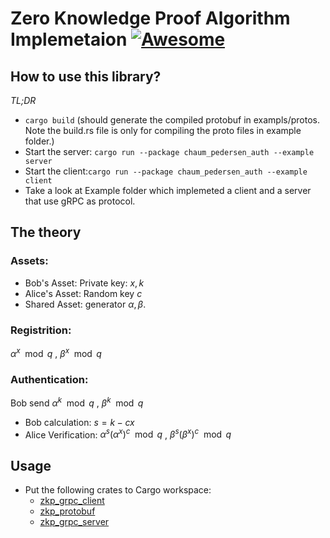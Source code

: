 # Zero Knowledge Proof Algorithm Implemetaion  [![Awesome](https://cdn.jsdelivr.net/gh/sindresorhus/awesome@d7305f38d29fed78fa85652e3a63e154dd8e8829/media/badge.svg)](https://github.com/sindresorhus/awesome#readme)
## How to use this library?
*TL;DR*

- ```cargo build```  (should generate the compiled protobuf in exampls/protos.  Note the build.rs file is only for compiling the proto files in example folder.)
- Start the server: ```cargo run --package chaum_pedersen_auth --example server```
- Start the client:```cargo run --package chaum_pedersen_auth --example client```
- Take a look at Example folder which implemeted a client and a server that use gRPC as protocol.
## The theory
### Assets:
  - Bob's Asset: Private key: $x, k$
  - Alice's Asset: Random key $c$
  - Shared Asset: generator $\alpha , \beta$.
### Registrition: 
$\alpha^x \mod q$ , $\beta^x \mod q$ 
### Authentication: 
Bob send  $\alpha^k \mod q$ , $\beta^k \mod q$ 
- Bob calculation: $s = k - cx$
- Alice Verification: $\alpha^s (\alpha^x)^c \mod q$ , $\beta^s (\beta^x)^c\mod q$ 

## Usage
- Put the following crates to Cargo workspace:
    - [zkp_grpc_client](https://crates.io/crates/zkp_grpc_client)
    - [zkp_protobuf](https://crates.io/crates/zkp_protobuf)
    - [zkp_grpc_server](https://crates.io/crates/zkp_grpc_server)
